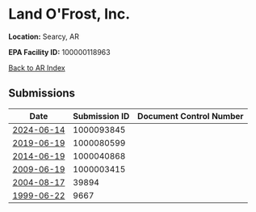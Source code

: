 # Land O'Frost, Inc.

**Location:** Searcy, AR

**EPA Facility ID:** 100000118963

[Back to AR Index](../../index.md)

## Submissions

| Date | Submission ID | Document Control Number |
|------|--------------|-------------------------|
| [2024-06-14](submissions/1000093845.md) | 1000093845 |  |
| [2019-06-19](submissions/1000080599.md) | 1000080599 |  |
| [2014-06-19](submissions/1000040868.md) | 1000040868 |  |
| [2009-06-19](submissions/1000003415.md) | 1000003415 |  |
| [2004-08-17](submissions/39894.md) | 39894 |  |
| [1999-06-22](submissions/9667.md) | 9667 |  |
